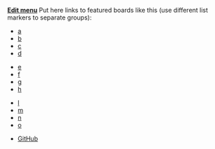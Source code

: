 **[Edit menu](/manage/sitesettings#menu)**
Put here links to featured boards like this (use different list markers to separate groups):

- [a](/a "Anime")
- [b](/b "Random")
- [c](/c "Board title")
- [d](/d "Board title")
* [e](/e "Board title")
* [f](/f "Board title")
* [g](/g "Board title")
* [h](/h "Board title")
- [l](/l "Board title")
- [m](/m "Board title")
- [n](/n "Board title")
- [o](/o "Board title")
* [GitHub](https://github.com/WagonOfDoubt/kotoba.js "GitHub")
